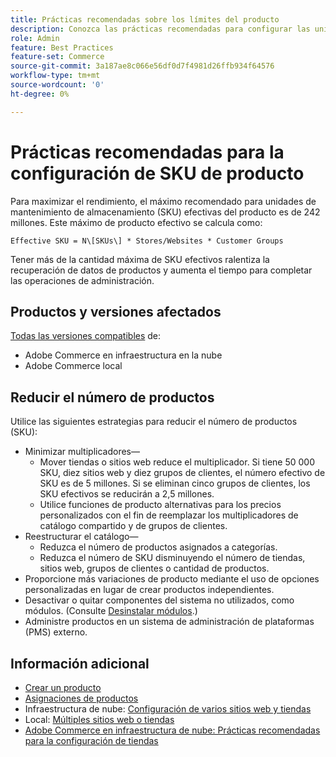 ```yaml
---
title: Prácticas recomendadas sobre los límites del producto
description: Conozca las prácticas recomendadas para configurar las unidades de mantenimiento (SKU) de existencias de productos a fin de maximizar el rendimiento del sitio.
role: Admin
feature: Best Practices
feature-set: Commerce
source-git-commit: 3a187ae8c066e56df0d7f4981d26ffb934f64576
workflow-type: tm+mt
source-wordcount: '0'
ht-degree: 0%

---
```



# Prácticas recomendadas para la configuración de SKU de producto

Para maximizar el rendimiento, el máximo recomendado para unidades de mantenimiento de almacenamiento (SKU) efectivas del producto es de 242 millones. Este máximo de producto efectivo se calcula como:

```text
Effective SKU = N\[SKUs\] * Stores/Websites * Customer Groups
```

Tener más de la cantidad máxima de SKU efectivos ralentiza la recuperación de datos de productos y aumenta el tiempo para completar las operaciones de administración.

## Productos y versiones afectados

[Todas las versiones compatibles](../../../release/versions.md) de:

- Adobe Commerce en infraestructura en la nube
- Adobe Commerce local

## Reducir el número de productos

Utilice las siguientes estrategias para reducir el número de productos (SKU):

- Minimizar multiplicadores—
   - Mover tiendas o sitios web reduce el multiplicador. Si tiene 50 000 SKU, diez sitios web y diez grupos de clientes, el número efectivo de SKU es de 5 millones. Si se eliminan cinco grupos de clientes, los SKU efectivos se reducirán a 2,5 millones.
   - Utilice funciones de producto alternativas para los precios personalizados con el fin de reemplazar los multiplicadores de catálogo compartido y de grupos de clientes.
- Reestructurar el catálogo—
   - Reduzca el número de productos asignados a categorías.
   - Reduzca el número de SKU disminuyendo el número de tiendas, sitios web, grupos de clientes o cantidad de productos.
- Proporcione más variaciones de producto mediante el uso de opciones personalizadas en lugar de crear productos independientes.
- Desactivar o quitar componentes del sistema no utilizados, como módulos. (Consulte  [Desinstalar módulos](../../../installation/tutorials/uninstall-modules.md).)
- Administre productos en un sistema de administración de plataformas (PMS) externo.

## Información adicional

- [Crear un producto](https://experienceleague.adobe.com/docs/commerce-admin/catalog/products/product-create.html)
- [Asignaciones de productos](https://experienceleague.adobe.com/docs/commerce-admin/catalog/categories/products-in-category/categories-product-assignments.html)
- Infraestructura de nube: [Configuración de varios sitios web y tiendas](https://devdocs.magento.com/cloud/project/project-multi-sites.html)
- Local: [Múltiples sitios web o tiendas](../../../configuration/multi-sites/ms-overview.md)
- [Adobe Commerce en infraestructura de nube: Prácticas recomendadas para la configuración de tiendas](https://devdocs.magento.com/cloud/configure/configure-best-practices.html)
